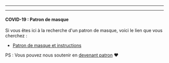 - - -
- - -

#### COVID-19 : Patron de masque

Si vous êtes ici à la recherche d'un patron de masque, voici le lien que vous cherchez :

 - [Patron de masque et instructions](/blog/facemask-frenzy)

PS : Vous pouvez nous soutenir en [devenant patron](/patrons/join) ❤
